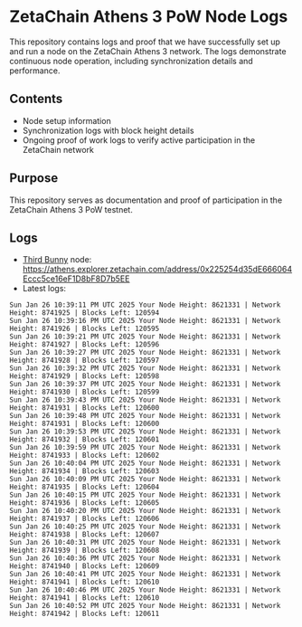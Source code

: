 # ZetaChain Athens 3 PoW Node Logs
This repository contains logs and proof that we have successfully set up and run a node on the ZetaChain Athens 3 network. The logs demonstrate continuous node operation, including synchronization details and performance.

## Contents
- Node setup information
- Synchronization logs with block height details
- Ongoing proof of work logs to verify active participation in the ZetaChain network

## Purpose
This repository serves as documentation and proof of participation in the ZetaChain Athens 3 PoW testnet.

## Logs

- [Third Bunny](https://thirdbunny.xyz/) node: https://athens.explorer.zetachain.com/address/0x225254d35dE666064Eccc5ce16eF1D8bF8D7b5EE
- Latest logs:
```
Sun Jan 26 10:39:11 PM UTC 2025 Your Node Height: 8621331 | Network Height: 8741925 | Blocks Left: 120594
Sun Jan 26 10:39:16 PM UTC 2025 Your Node Height: 8621331 | Network Height: 8741926 | Blocks Left: 120595
Sun Jan 26 10:39:21 PM UTC 2025 Your Node Height: 8621331 | Network Height: 8741927 | Blocks Left: 120596
Sun Jan 26 10:39:27 PM UTC 2025 Your Node Height: 8621331 | Network Height: 8741928 | Blocks Left: 120597
Sun Jan 26 10:39:32 PM UTC 2025 Your Node Height: 8621331 | Network Height: 8741929 | Blocks Left: 120598
Sun Jan 26 10:39:37 PM UTC 2025 Your Node Height: 8621331 | Network Height: 8741930 | Blocks Left: 120599
Sun Jan 26 10:39:43 PM UTC 2025 Your Node Height: 8621331 | Network Height: 8741931 | Blocks Left: 120600
Sun Jan 26 10:39:48 PM UTC 2025 Your Node Height: 8621331 | Network Height: 8741931 | Blocks Left: 120600
Sun Jan 26 10:39:53 PM UTC 2025 Your Node Height: 8621331 | Network Height: 8741932 | Blocks Left: 120601
Sun Jan 26 10:39:59 PM UTC 2025 Your Node Height: 8621331 | Network Height: 8741933 | Blocks Left: 120602
Sun Jan 26 10:40:04 PM UTC 2025 Your Node Height: 8621331 | Network Height: 8741934 | Blocks Left: 120603
Sun Jan 26 10:40:09 PM UTC 2025 Your Node Height: 8621331 | Network Height: 8741935 | Blocks Left: 120604
Sun Jan 26 10:40:15 PM UTC 2025 Your Node Height: 8621331 | Network Height: 8741936 | Blocks Left: 120605
Sun Jan 26 10:40:20 PM UTC 2025 Your Node Height: 8621331 | Network Height: 8741937 | Blocks Left: 120606
Sun Jan 26 10:40:25 PM UTC 2025 Your Node Height: 8621331 | Network Height: 8741938 | Blocks Left: 120607
Sun Jan 26 10:40:31 PM UTC 2025 Your Node Height: 8621331 | Network Height: 8741939 | Blocks Left: 120608
Sun Jan 26 10:40:36 PM UTC 2025 Your Node Height: 8621331 | Network Height: 8741940 | Blocks Left: 120609
Sun Jan 26 10:40:41 PM UTC 2025 Your Node Height: 8621331 | Network Height: 8741941 | Blocks Left: 120610
Sun Jan 26 10:40:46 PM UTC 2025 Your Node Height: 8621331 | Network Height: 8741941 | Blocks Left: 120610
Sun Jan 26 10:40:52 PM UTC 2025 Your Node Height: 8621331 | Network Height: 8741942 | Blocks Left: 120611
```

